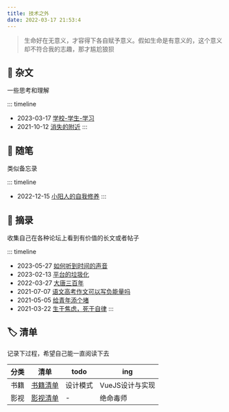 ```yaml
---
title: 技术之外
date: 2022-03-17 21:53:4
---
```


> 生命好在无意义，才容得下各自赋予意义。假如生命是有意义的，这个意义却不符合我的志趣，那才尴尬狼狈

## 📜 杂文
一些思考和理解

::: timeline
- 2023-03-17 [学校-学生-学习](resources/学校-学生-学习) 
- 2021-10-12 [消失的附近](resources/消失的附近) 
:::

## 📃 随笔
类似备忘录

::: timeline
- 2022-12-15 [小阳人的自我修养](resources/小阳人的自我修养) 
:::

## 📄 摘录
收集自己在各种论坛上看到有价值的长文或者帖子

::: timeline
- 2023-05-27 [如何听到时间的声音](resources/如何听到时间的声音)
- 2023-02-13 [平台的垃圾化](resources/平台的垃圾化)
- 2022-03-27 [大唐三百年](resources/大唐三百年)
- 2021-07-07 [语文高考作文可以写负能量吗](resources/语文高考作文可以写负能量作文吗)
- 2021-05-05 [给青年添个堵](resources/给青年添个堵)
- 2021-03-22 [生于焦虑，死于自律](resources/生于焦虑-死于自律) 
:::


## 🏷️ 清单
记录下过程，希望自己能一直阅读下去

| 分类 | 清单 | todo | ing |
| ---  | --- | --- | --- |
| 书籍 | [书籍清单](resources/书籍清单) | 设计模式 | VueJS设计与实现 |
| 影视 | [影视清单](resources/影视清单) | - | 绝命毒师 |